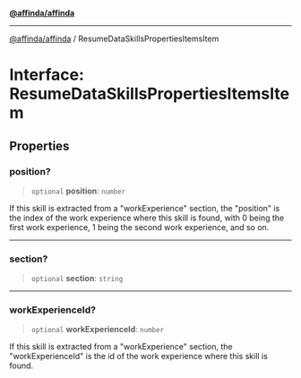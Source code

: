 [**@affinda/affinda**](../README.md)

***

[@affinda/affinda](../globals.md) / ResumeDataSkillsPropertiesItemsItem

# Interface: ResumeDataSkillsPropertiesItemsItem

## Properties

### position?

> `optional` **position**: `number`

If this skill is extracted from a "workExperience" section, the "position" is the index of the work experience where this skill is found, with 0 being the first work experience, 1 being the second work experience, and so on.

***

### section?

> `optional` **section**: `string`

***

### workExperienceId?

> `optional` **workExperienceId**: `number`

If this skill is extracted from a "workExperience" section, the "workExperienceId" is the id of the work experience where this skill is found.
